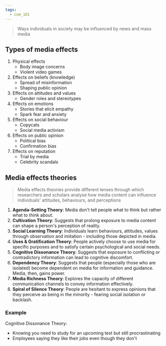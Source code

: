 ```yaml
---
tags:
  - com_101
---
```


> Ways individuals in society may be influenced by news and mass media

## Types of media effects

1. Physical effects
	- Body image concerns
	- Violent video games
3. Effects on beliefs (knowledge)
	- Spread of misinformation
	- Shaping public opinion
4. Effects on attitudes and values
	- Gender roles and stereotypes
5. Effects on emotions
	- Stories that elicit empathy
	- Spark fear and anxiety
6. Effects on social behaviour
	- Copycats
	- Social media activism
7. Effects on public opinion
	- Political bias
	- Confirmation bias
8. Effects on reputation
	- Trial by media
	- Celebrity scandals

## Media effects theories

> Media effects theories provide different lenses through which researchers and scholars analyse how media content can influence individuals' attitudes, behaviours, and perceptions

1. **Agenda-Setting Theory**: Media don't tell people what to think but rather what to think about.
2. **Cultivation Theory**: Suggests that prolong exposure to media content can shape a person's perception of reality.
3. **Social Learning Theory**: Individuals learn behaviours, attitudes, values through observation and imitation - including those depicted in media.
4. **Uses & Gratification Theory**: People actively choose to use media for specific purposes and to satisfy certain psychological and social needs.
5. **Cognitive Dissonance Theory**: Suggests that exposure to conflicting or contradictory information can lead to cognitive discomfort.
6. **Dependency Theory**: Suggests that people (especially those who are isolated) become dependent on media for information and guidance. Media, then, gains power.
7. **Media Richness Theory**: Explores the capacity of different communication channels to convey information effectively.
8. **Spiral of Silence Theory**: People are hesitant to express opinions that they perceive as being in the minority - fearing social isolation or backlash.

### Example

Cognitive Dissonance Theory:
- Knowing you need to study for an upcoming test but still procrastinating
- Employees saying they like their jobs even though they don't